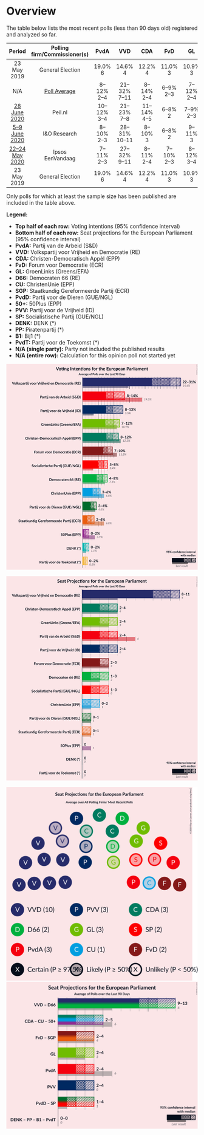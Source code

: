 # Overview

The table below lists the most recent polls (less than 90 days old) registered and analyzed so far.

| Period     | Polling firm/Commissioner(s) | PvdA | VVD | CDA | FvD | GL | D66 | CU | SGP | PvdD | 50+ | PVV | SP | DENK | PP | B1 | PvdT |
|:----------:|:----------------------------:|:--:|:--:|:--:|:--:|:--:|:--:|:--:|:--:|:--:|:--:|:--:|:--:|:--:|:--:|:--:|:--:|
| 23 May 2019 | General Election | 19.0% <br> 6 | 14.6% <br> 4 | 12.2% <br> 4 | 11.0% <br> 3 | 10.9% <br> 3 | 7.1% <br> 2 | 6.8% <br> 1 | 6.8% <br> 1 | 4.0% <br> 1 | 3.9% <br> 1 | 3.5% <br> 0 | 3.4% <br> 0 | 1.1% <br> 0 | 0.2% <br> 0 | 0.0% <br> 0 | 0.0% <br> 0 |
| N/A | [Poll Average](average.html) | 8–12% <br> 2–4 | 21–32% <br> 7–11 | 8–14% <br> 2–4 | 6–9% <br> 2–3 | 7–12% <br> 2–4 | 6–9% <br> 1–3 | 3–5% <br> 0–1 | 2–3% <br> 0–1 | 2–4% <br> 0–1 | 0–2% <br> 0 | 8–13% <br> 2–4 | 5–8% <br> 1–2 | 0–2% <br> 0 | N/A <br> N/A | N/A <br> N/A | 0–1% <br> 0 |
| [28 June 2020](2020-06-28-Peilnl.html) | Peil.nl | 10–12% <br> 3–4 | 21–23% <br> 7–8 | 11–14% <br> 4–5 | 6–8% <br> 2 | 7–9% <br> 2–3 | 7–9% <br> 2–3 | 4–5% <br> 1 | 2–3% <br> 0–1 | 3–4% <br> 0–1 | 0–1% <br> 0 | 11–13% <br> 3–4 | 6–8% <br> 2–3 | 0–1% <br> 0 | N/A <br> N/A | N/A <br> N/A | 0–1% <br> 0 |
| [5–9 June 2020](2020-06-09-IOResearch.html) | I&O Research | 8–10% <br> 2–3 | 28–31% <br> 10–11 | 8–10% <br> 3 | 6–8% <br> 2 | 9–11% <br> 3 | 6–8% <br> 2 | 4–5% <br> 1 | 2–3% <br> 0 | 2–3% <br> 0 | 0–1% <br> 0 | 9–11% <br> 3–4 | 6–8% <br> 2 | 0% <br> 0 | N/A <br> N/A | N/A <br> N/A | 0% <br> 0 |
| [22–24 May 2020](2020-05-24-Ipsos.html) | Ipsos <br> EenVandaag | 7–11% <br> 2–3 | 27–32% <br> 9–11 | 8–11% <br> 2–4 | 7–10% <br> 2–3 | 8–12% <br> 3–4 | 5–8% <br> 1–3 | 3–5% <br> 0–2 | 1–3% <br> 0 | 2–5% <br> 0–1 | 1–2% <br> 0 | 8–11% <br> 2–4 | 5–8% <br> 1–2 | 1–2% <br> 0 | N/A <br> N/A | N/A <br> N/A | 0–1% <br> 0 |
| 23 May 2019 | General Election | 19.0% <br> 6 | 14.6% <br> 4 | 12.2% <br> 4 | 11.0% <br> 3 | 10.9% <br> 3 | 7.1% <br> 2 | 6.8% <br> 1 | 6.8% <br> 1 | 4.0% <br> 1 | 3.9% <br> 1 | 3.5% <br> 0 | 3.4% <br> 0 | 1.1% <br> 0 | 0.2% <br> 0 | 0.0% <br> 0 | 0.0% <br> 0 |

Only polls for which at least the sample size has been published are included in the table above.

**Legend:**
+ **Top half of each row:** Voting intentions (95% confidence interval)
+ **Bottom half of each row:** Seat projections for the European Parliament (95% confidence interval)
+ **PvdA:** Partij van de Arbeid (S&D)
+ **VVD:** Volkspartij voor Vrijheid en Democratie (RE)
+ **CDA:** Christen-Democratisch Appèl (EPP)
+ **FvD:** Forum voor Democratie (ECR)
+ **GL:** GroenLinks (Greens/EFA)
+ **D66:** Democraten 66 (RE)
+ **CU:** ChristenUnie (EPP)
+ **SGP:** Staatkundig Gereformeerde Partij (ECR)
+ **PvdD:** Partij voor de Dieren (GUE/NGL)
+ **50+:** 50Plus (EPP)
+ **PVV:** Partij voor de Vrijheid (ID)
+ **SP:** Socialistische Partij (GUE/NGL)
+ **DENK:** DENK (*)
+ **PP:** Piratenpartij (*)
+ **B1:** Bij1 (*)
+ **PvdT:** Partij voor de Toekomst (*)
+ **N/A (single party):** Party not included the published results
+ **N/A (entire row):** Calculation for this opinion poll not started yet


![Graph with voting intentions not yet produced](average.png "Voting Intentions")

![Graph with seats not yet produced](average-seats.png "Seats")

![Graph with seating plan not yet produced](average-seating-plan.png "Seating Plan")
![Graph with coalitions seats not yet produced](average-coalitions-seats.png "Coalitions Seats")
